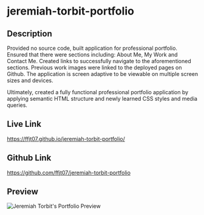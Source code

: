 # jeremiah-torbit-portfolio

## Description

Provided no source code, built application for professional portfolio. Ensured that there were sections including: About Me, My Work and Contact Me. Created links to successfully navigate to the aforementioned sections. Previous work images were linked to the deployed pages on Github. The application is screen adaptive to be viewable on multiple screen sizes and devices.

Ultimately, created a fully functional professional portfolio application by applying semantic HTML structure and newly learned CSS styles and media queries.

## Live Link

https://ffjt07.github.io/jeremiah-torbit-portfolio/

## Github Link

https://github.com/ffjt07/jeremiah-torbit-portfolio

## Preview

![Jeremiah Torbit's Portfolio Preview](./assets/images/jeremiah-portfolio.gif)
